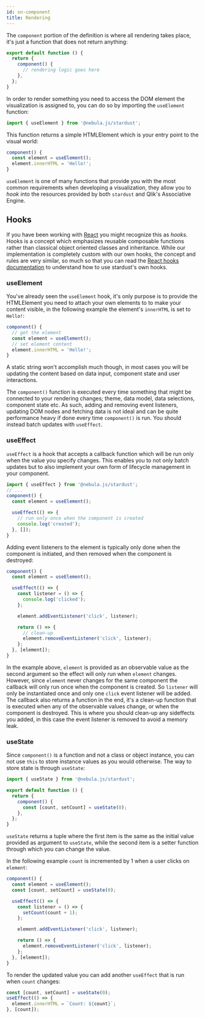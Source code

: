 ```yaml
---
id: sn-component
title: Rendering
---
```


The `component` portion of the definition is where all rendering takes place, it's just a function that does not return anything:

```js
export default function () {
  return {
    component() {
      // rendering logic goes here
    },
  };
}
```

In order to render something you need to access the DOM element the visualization is assigned to, you can do so by importing the `useElement` function:

```js
import { useElement } from '@nebula.js/stardust';
```

This function returns a simple HTMLElement which is your entry point to the visual world:

```js
component() {
  const element = useElement();
  element.innerHTML = 'Hello!';
}
```

`useElement` is one of many functions that provide you with the most common requirements when developing a visualization, they allow you to _hook_ into the resources provided by both `stardust` and Qlik's Associative Engine.

## Hooks

If you have been working with [React](https://reactjs.org/) you might recognize this as _hooks_. Hooks is a concept which emphasizes reusable composable functions rather than classical object oriented classes and inheritance. While our implementation is completely custom with our own hooks, the concept and rules are very similar, so much so that you can read the [React hooks documentation](https://reactjs.org/docs/hooks-intro.html) to understand how to use stardust's own hooks.

### useElement

You've already seen the `useElement` hook, it's only purpose is to provide the HTMLElement you need to attach your own elements to to make your content visible, in the following example the element's `innerHTML` is set to `Hello!`:

```js
component() {
  // get the element
  const element = useElement();
  // set element content
  element.innerHTML = 'Hello!';
}
```

A static string won't accomplish much though, in most cases you will be updating the content based on data input, component state and user interactions.

The `component()` function is executed every time something that might be connected to your rendering changes; theme, data model, data selections, component state etc. As such, adding and removing event listeners, updating DOM nodes and fetching data is not ideal and can be quite performance heavy if done every time `component()` is run. You should instead batch updates with `useEffect`.

### useEffect

`useEffect` is a hook that accepts a callback function which will be run only when the value you specify changes. This enables you to not only batch updates but to also implement your own form of lifecycle management in your component.

```js
import { useEffect } from '@nebula.js/stardust';
// ...
component() {
  const element = useElement();

  useEffect(() => {
    // run only once when the component is created
    console.log('created');
  }, []);
}
```

Adding event listeners to the element is typically only done when the component is initiated, and then removed when the component is destroyed:

```js
component() {
  const element = useElement();

  useEffect(() => {
    const listener = () => {
      console.log('clicked');
    };

    element.addEventListener('click', listener);

    return () => {
      // clean-up
      element.removeEventListener('click', listener);
    };
  }, [element]);
}
```

In the example above, `element` is provided as an observable value as the second argument so the effect will only run when `element` changes. However, since `element` never changes for the same component the callback will only run once when the component is created. So `listener` will only be instantiated once and only one `click` event listener will be added. The callback also returns a function in the end, it's a clean-up function that is executed when any of the observable values change, or when the component is destroyed. This is where you should clean-up any sideffects you added, in this case the event listener is removed to avoid a memory leak.

### useState

Since `component()` is a function and not a class or object instance, you can not use `this` to store instance values as you would otherwise. The way to store state is through `useState`:

```js
import { useState } from '@nebula.js/stardust';

export default function () {
  return {
    component() {
      const [count, setCount] = useState(0);
    },
  };
}
```

`useState` returns a tuple where the first item is the same as the initial value provided as argument to `useState`, while the second item is a setter function through which you can change the value.

In the following example `count` is incremented by 1 when a user clicks on `element`:

```js
component() {
  const element = useElement();
  const [count, setCount] = useState(0);

  useEffect(() => {
    const listener = () => {
      setCount(count + 1);
    };

    element.addEventListener('click', listener);

    return () => {
      element.removeEventListener('click', listener);
    };
  }, [element]);
}
```

To render the updated value you can add another `useEffect` that is run when `count` changes:

```js
const [count, setCount] = useState(0);
useEffect(() => {
  element.innerHTML = `Count: ${count}`;
}, [count]);
```

